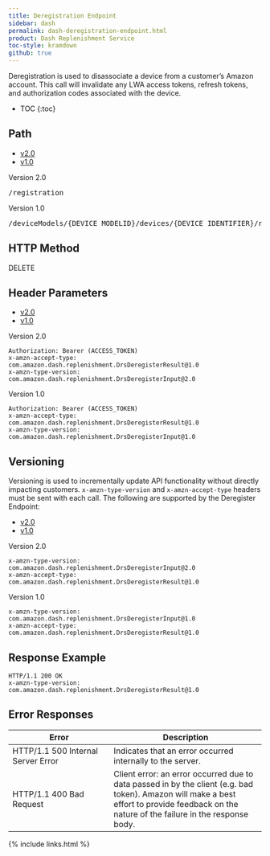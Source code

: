 ```yaml
---
title: Deregistration Endpoint
sidebar: dash
permalink: dash-deregistration-endpoint.html
product: Dash Replenishment Service
toc-style: kramdown
github: true
---
```


Deregistration is used to disassociate a device from a customer’s Amazon account. This call will invalidate any LWA access tokens, refresh tokens, and authorization codes associated with the device.

* TOC
{:toc}

## Path

<ul id="profileTabs" class="nav nav-tabs">
  <li class="active"><a class="noCrossRef" href="#item-v2" data-toggle="tab">v2.0</a></li>
  <li><a class="noCrossRef" href="#item-v1" data-toggle="tab">v1.0</a></li>  
</ul>
<div class="tab-content">
  <div role="tabpanel" class="tab-pane active" id="item-v2">
    <div class="subheading">Version 2.0
    </div>
<p markdown="block">

<pre class="curl">
/registration
</pre>

</p>

</div>
  <div role="tabpanel" class="tab-pane" id="item-v1">
    <div class="subheading">Version 1.0
    </div>
<p markdown="block">

<pre class="curl">
/deviceModels/<span class="endpointParam">{DEVICE_MODELID}</span>/devices/<span class="endpointParam">{DEVICE_IDENTIFIER}</span>/registration
</pre>

</p>
</div>
</div>

## HTTP Method

DELETE

## Header Parameters

<ul id="profileTabs" class="nav nav-tabs">
  <li class="active"><a class="noCrossRef" href="#headeritem-v2" data-toggle="tab">v2.0</a></li>
  <li><a class="noCrossRef" href="#headeritem-v1" data-toggle="tab">v1.0</a></li>  
</ul>
<div class="tab-content">
  <div role="tabpanel" class="tab-pane active" id="headeritem-v2">
    <div class="subheading">Version 2.0
    </div>
<p markdown="block">

```
Authorization: Bearer (ACCESS_TOKEN)
x-amzn-accept-type: com.amazon.dash.replenishment.DrsDeregisterResult@1.0
x-amzn-type-version: com.amazon.dash.replenishment.DrsDeregisterInput@2.0
```

</p>
</div>
  <div role="tabpanel" class="tab-pane" id="headeritem-v1">
    <div class="subheading">Version 1.0
    </div>
<p markdown="block">

```
Authorization: Bearer (ACCESS_TOKEN)
x-amzn-accept-type: com.amazon.dash.replenishment.DrsDeregisterResult@1.0
x-amzn-type-version: com.amazon.dash.replenishment.DrsDeregisterInput@1.0
```

</p>
</div>
</div>


## Versioning

Versioning is used to incrementally update API functionality without directly impacting customers. `x-amzn-type-version` and `x-amzn-accept-type` headers must be sent with each call. The following are supported by the Deregister Endpoint:

<ul id="profileTabs" class="nav nav-tabs">
  <li class="active"><a class="noCrossRef" href="#versionitem-v2" data-toggle="tab">v2.0</a></li>
  <li><a class="noCrossRef" href="#versionitem-v1" data-toggle="tab">v1.0</a></li>  
</ul>
<div class="tab-content">
  <div role="tabpanel" class="tab-pane active" id="versionitem-v2">
    <div class="subheading">Version 2.0
    </div>
<p markdown="block">

```
x-amzn-type-version: com.amazon.dash.replenishment.DrsDeregisterInput@2.0
x-amzn-accept-type: com.amazon.dash.replenishment.DrsDeregisterResult@1.0
```

</p>
</div>
<div role="tabpanel" class="tab-pane" id="versionitem-v1">
<div class="subheading">Version 1.0
    </div>
<p markdown="block">

```
x-amzn-type-version: com.amazon.dash.replenishment.DrsDeregisterInput@1.0
x-amzn-accept-type: com.amazon.dash.replenishment.DrsDeregisterResult@1.0
```

</p>
</div>
</div>

## Response Example

```
HTTP/1.1 200 OK
x-amzn-type-version: com.amazon.dash.replenishment.DrsDeregisterResult@1.0
```

## Error Responses


<table>
   <colgroup>
      <col width="40%" />
      <col width="60%" />
   </colgroup>
  <thead>
    <tr>
      <th>Error</th>
      <th>Description</th>
    </tr>
  </thead>
  <tbody>
    <tr>
      <td>HTTP/1.1 500 Internal Server Error</td>
      <td>Indicates that an error occurred internally to the server.</td>
    </tr>
    <tr>
      <td>HTTP/1.1 400 Bad Request</td>
      <td>Client error: an error occurred due to data passed in by the client (e.g. bad token).  Amazon will make a best effort to provide feedback on the nature of the failure in the response body.</td>
    </tr>
  </tbody>
</table>

{% include links.html %}
